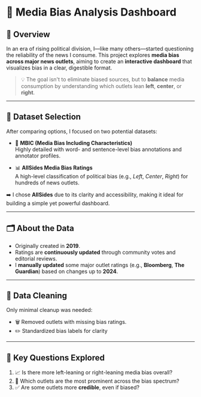 # 📰 Media Bias Analysis Dashboard

## 📌 Overview

In an era of rising political division, I—like many others—started questioning the reliability of the news I consume. This project explores **media bias across major news outlets**, aiming to create an **interactive dashboard** that visualizes bias in a clear, digestible format.

> 💡 The goal isn't to eliminate biased sources, but to **balance** media consumption by understanding which outlets lean **left**, **center**, or **right**.

---

## 📂 Dataset Selection

After comparing options, I focused on two potential datasets:

- 🧠 **MBIC (Media Bias Including Characteristics)**  
  Highly detailed with word- and sentence-level bias annotations and annotator profiles.

- 📊 **AllSides Media Bias Ratings**  
  A high-level classification of political bias (e.g., *Left*, *Center*, *Right*) for hundreds of news outlets.

➡️ I chose **AllSides** due to its clarity and accessibility, making it ideal for building a simple yet powerful dashboard.

---

## 🗂️ About the Data

- Originally created in **2019**.
- Ratings are **continuously updated** through community votes and editorial reviews.
- I **manually updated** some major outlet ratings (e.g., **Bloomberg**, **The Guardian**) based on changes up to **2024**.

---

## 🔧 Data Cleaning

Only minimal cleanup was needed:

- 🗑️ Removed outlets with missing bias ratings.
- ✏️ Standardized bias labels for clarity  

---

## 🎯 Key Questions Explored

1. 📈 Is there more left-leaning or right-leaning media bias overall?
2. 📰 Which outlets are the most prominent across the bias spectrum?
3. ✅ Are some outlets more **credible**, even if biased?

